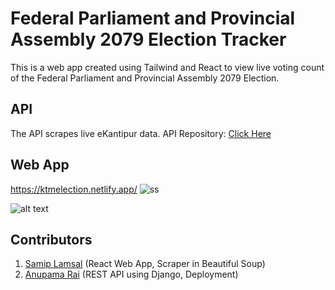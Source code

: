 # Federal Parliament and Provincial Assembly 2079 Election Tracker

This is a web app created using Tailwind and React to view live voting count of the Federal Parliament and Provincial Assembly 2079 Election.

## API

The API scrapes live eKantipur data.
API Repository: [Click Here](https://github.com/Anupamaraie/Api-Election)

## Web App

https://ktmelection.netlify.app/
![ss](https://user-images.githubusercontent.com/85882797/205650858-2767f12a-372d-481c-b896-66e9af88676e.jpg)

![alt text](https://github.com/lamsalsamip1/Kathmandu-Election-Tracker-2079/main/ss.jpeg?raw=true)

## Contributors

1. [Samip Lamsal](https://github.com/lamsalsamip1) (React Web App, Scraper in Beautiful Soup)
2. [Anupama Rai](https://github.com/Anupamaraie) (REST API using Django, Deployment)
